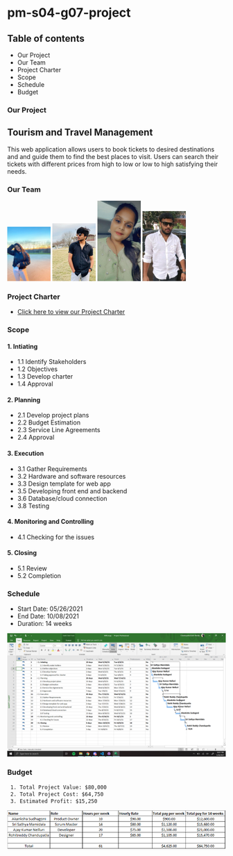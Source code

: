 # pm-s04-g07-project
## Table of contents
  * Our Project  
  * Our Team 
  * Project Charter 
  * Scope 
  * Schedule 
  * Budget 

### Our Project 
  ##   Tourism and Travel Management 
   
  <P> This web application allows users to book tickets to desired destinations and and guide them to find the best places to visit. Users can search their tickets with different prices from high to low or low to high satisfying their needs. </p>

### Our Team

  <p float="left">
  <img src="images/Akanksha.jpg" width="100" />
  <img src="images/Rohit.jpg" width="100" /> 
  <img src="images/sathya.jpeg" width="100" />
  <img src="images/Ajay.jfif" width="100" />
</p>

### Project Charter
  - [Click here to view our Project Charter](/scope/Charter.md)

### Scope
#### 1. Intiating
* 1.1 Identify Stakeholders
* 1.2 Objectives
* 1.3 Develop charter
* 1.4 Approval

#### 2. Planning
* 2.1 Develop project plans
* 2.2 Budget Estimation
* 2.3 Service Line Agreements
* 2.4 Approval

#### 3. Execution
* 3.1 Gather Requirements
* 3.2 Hardware and software resources
* 3.3 Design template for web app
* 3.5 Developing front end and backend
* 3.6 Database/cloud connection
* 3.8 Testing

#### 4. Monitoring and Controlling
* 4.1 Checking for the issues

#### 5. Closing
* 5.1 Review
* 5.2 Completion

     
### Schedule
  * Start Date: 05/26/2021 
  * End Date: 10/08/2021
  * Duration: 14 weeks
  
  <img src="/schedule/Updated.PNG" alt="Schedule1"/>
    
### Budget
     1. Total Project Value: $80,000 
     2. Total Project Cost: $64,750 
     3. Estimated Profit: $15,250 

<img src="/Budget/Budget.PNG" alt="Project Budget"/>

